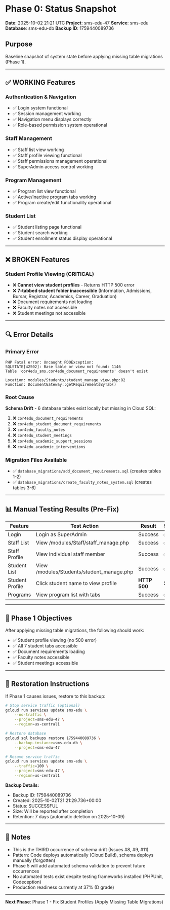 # Phase 0: Status Snapshot
**Date**: 2025-10-02 21:21 UTC
**Project**: sms-edu-47
**Service**: sms-edu
**Database**: sms-edu-db
**Backup ID**: 1759440089736

## Purpose
Baseline snapshot of system state before applying missing table migrations (Phase 1).

---

## ✅ WORKING Features

### Authentication & Navigation
- ✅ Login system functional
- ✅ Session management working
- ✅ Navigation menu displays correctly
- ✅ Role-based permission system operational

### Staff Management
- ✅ Staff list view working
- ✅ Staff profile viewing functional
- ✅ Staff permissions management operational
- ✅ SuperAdmin access control working

### Program Management
- ✅ Program list view functional
- ✅ Active/Inactive program tabs working
- ✅ Program create/edit functionality operational

### Student List
- ✅ Student listing page functional
- ✅ Student search working
- ✅ Student enrollment status display operational

---

## ❌ BROKEN Features

### Student Profile Viewing (CRITICAL)
- ❌ **Cannot view student profiles** - Returns HTTP 500 error
- ❌ **7-tabbed student folder inaccessible** (Information, Admissions, Bursar, Registrar, Academics, Career, Graduation)
- ❌ Document requirements not loading
- ❌ Faculty notes not accessible
- ❌ Student meetings not accessible

---

## 🔍 Error Details

### Primary Error
```
PHP Fatal error: Uncaught PDOException:
SQLSTATE[42S02]: Base table or view not found: 1146
Table 'cor4edu_sms.cor4edu_document_requirements' doesn't exist

Location: modules/Students/student_manage_view.php:82
Function: DocumentGateway::getRequirementsByTab()
```

### Root Cause
**Schema Drift** - 6 database tables exist locally but missing in Cloud SQL:

1. ❌ `cor4edu_document_requirements`
2. ❌ `cor4edu_student_document_requirements`
3. ❌ `cor4edu_faculty_notes`
4. ❌ `cor4edu_student_meetings`
5. ❌ `cor4edu_academic_support_sessions`
6. ❌ `cor4edu_academic_interventions`

### Migration Files Available
- ✅ `database_migrations/add_document_requirements.sql` (creates tables 1-2)
- ✅ `database_migrations/create_faculty_notes_system.sql` (creates tables 3-6)

---

## 📊 Manual Testing Results (Pre-Fix)

| Feature | Test Action | Result | Status |
|---------|-------------|--------|--------|
| Login | Login as SuperAdmin | Success | ✅ |
| Staff List | View /modules/Staff/staff_manage.php | Success | ✅ |
| Staff Profile | View individual staff member | Success | ✅ |
| Student List | View /modules/Students/student_manage.php | Success | ✅ |
| Student Profile | Click student name to view profile | **HTTP 500** | ❌ |
| Programs | View program list with tabs | Success | ✅ |

---

## 🎯 Phase 1 Objectives
After applying missing table migrations, the following should work:
- ✅ Student profile viewing (no 500 error)
- ✅ All 7 student tabs accessible
- ✅ Document requirements loading
- ✅ Faculty notes accessible
- ✅ Student meetings accessible

---

## 🔄 Restoration Instructions
If Phase 1 causes issues, restore to this backup:

```bash
# Stop service traffic (optional)
gcloud run services update sms-edu \
    --no-traffic \
    --project=sms-edu-47 \
    --region=us-central1

# Restore database
gcloud sql backups restore 1759440089736 \
    --backup-instance=sms-edu-db \
    --project=sms-edu-47

# Resume service traffic
gcloud run services update sms-edu \
    --traffic=100 \
    --project=sms-edu-47 \
    --region=us-central1
```

**Backup Details:**
- Backup ID: 1759440089736
- Created: 2025-10-02T21:21:29.736+00:00
- Status: SUCCESSFUL
- Size: Will be reported after completion
- Retention: 7 days (automatic deletion on 2025-10-09)

---

## 📝 Notes
- This is the THIRD occurrence of schema drift (Issues #8, #9, #11)
- Pattern: Code deploys automatically (Cloud Build), schema deploys manually (forgotten)
- Phase 5 will add automated schema validation to prevent future occurrences
- No automated tests exist despite testing frameworks installed (PHPUnit, Codeception)
- Production readiness currently at 37% (D grade)

---

**Next Phase**: Phase 1 - Fix Student Profiles (Apply Missing Table Migrations)
